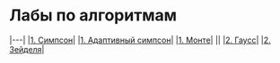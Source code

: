 # Лабы по алгоритмам
|---|
|[1. Симпсон](./simpson/simpson.go)|
|[1. Адаптивный симпсон](./simpson/adapt.go)|
|[1. Монте](./simpson/monte_carl.go)|
||
|[2. Гаусс](./SLAU/GAUSS.go)|
|[2. Зейделя](./SLAU/ITER.go)|
